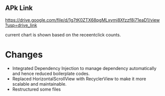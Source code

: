 ## APk Link
https://drive.google.com/file/d/1g7tK0ZTX68pgMLxymj8Xfzzf8i71eaD1/view?usp=drive_link

current chart is shown based on the receentclick counts. 

# Changes
- Integrated Dependency Injection to manage dependency automatically and hence reduced boilerplate codes.
- Replaced HorizontalScrollView with RecyclerView to make it more scalable and maintainable.
- Restructured some files
  
